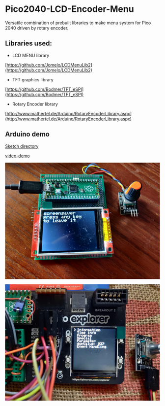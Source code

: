 # Pico2040-LCD-Encoder-Menu
Versatile combination of prebuilt libraries to make menu system for Pico 2040 driven by rotary encoder.

## Libraries used:

 * LCD MENU library
 
  [https://github.com/Jomelo/LCDMenuLib2](https://github.com/Jomelo/LCDMenuLib2)

 * TFT graphics library

  [https://github.com/Bodmer/TFT_eSPI](https://github.com/Bodmer/TFT_eSPI)

 * Rotary Encoder library

  [http://www.mathertel.de/Arduino/RotaryEncoderLibrary.aspx](http://www.mathertel.de/Arduino/RotaryEncoderLibrary.aspx)

## Arduino demo

[Sketch directory](./Software/pico_LCDML_TFT_eSPI_Encoder)

[video-demo](https://youtu.be/AqM24sPe7YE)

![menu-demo-1](images/menu-demo-1.png)

![menu-demo-2](images/menu-demo-2.png)


